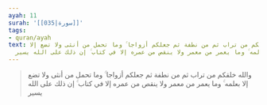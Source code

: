 ```yaml
---
ayah: 11
surah: '[[035|سورة]]'
tags:
- quran/ayah
text: والله خلقكم من تراب ثم من نطفة ثم جعلكم أزواجا ۚ وما تحمل من أنثى ولا تضع إلا
  بعلمه ۚ وما يعمر من معمر ولا ينقص من عمره إلا في كتاب ۚ إن ذلك على الله يسير
---
```

> والله خلقكم من تراب ثم من نطفة ثم جعلكم أزواجا ۚ وما تحمل من أنثى ولا تضع إلا بعلمه ۚ وما يعمر من معمر ولا ينقص من عمره إلا في كتاب ۚ إن ذلك على الله يسير
